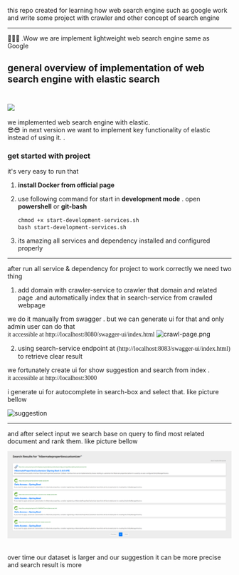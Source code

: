 this repo created for learning how web search engine such as google work and write some project with crawler and other concept of search engine

----------------------

🤩🤩🤩  .Wow we are implement lightweight web search engine same as Google 

## general overview of implementation of web search engine with elastic search<br/><br/>
![](picture.png)

we implemented web search engine with elastic. <br>
😎😎 in next version we want to implement key functionality of elastic instead of using it. 
.
### get started with project

it's very easy to run that

1) <b>install Docker from official page</b>
2) use following command for start in <b>development mode</b> . open <b>powershell</b> or <b>git-bash</b> 
            
       chmod +x start-development-services.sh
       bash start-development-services.sh

2) its amazing all services and dependency installed and configured properly
--------------------------------------------------

after run all service & dependency for project to work correctly
we need two thing

1) add domain with crawler-service to crawler that domain and related page .and automatically index that in search-service from crawled webpage

we do it manually from swagger . but we can generate ui for that and only admin user can do that  <br/>
<span style="font-weight:500;font-family:Verdana">it accessible at http://localhost:8080/swagger-ui/index.html</span>
![crawl-page.png](crawl-page.png)


2) using search-service endpoint at <span style="font-weight:500;font-family:Verdana">(http://localhost:8083/swagger-ui/index.html) </span>  to retrieve clear result 

we fortunately create ui for show suggestion and search from index .<br/> <span style="font-weight:500;font-family:Verdana">it accessible at http://localhost:3000</span>

i generate ui for autocomplete in search-box and select that. like picture bellow <br/>


![suggestion](suggestion-page.png)

-----------------------------------------------------------------

and after select input we search base on query to find most related document and rank them. like picture bellow

![](search-page.png)

<br>
over time our dataset is larger and our suggestion it can be more precise and search result is more
